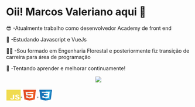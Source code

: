 # Oii! Marcos Valeriano aqui 🤘

😎 -Atualmente trabalho como desenvolvedor Academy de front end

🧐 -Estudando Javascript e VueJs

👨‍💻 -Sou formado em Engenharia Florestal e posteriormente fiz transição de carreira para área de programação 

🤲 -Tentando aprender e melhorar continuamente!

<div align="center">
  <a href="https://github.com/marcosfov
  <img height="180em" src="https://github-readme-stats.vercel.app/api?username=marcosfov&show_icons=true&theme=dracula&include_all_commits=true&count_private=true"/>
  <img height="180em" src="https://github-readme-stats.vercel.app/api/top-langs/?username=marcosfov&layout=compact&langs_count=7&theme=maroongold"/>
</div>
<div style="display: inline_block"><br>
  <img align="center" alt="Rafa-Js" height="30" width="40" src="https://raw.githubusercontent.com/devicons/devicon/master/icons/javascript/javascript-plain.svg">
  <img align="center" alt="Rafa-HTML" height="30" width="40" src="https://raw.githubusercontent.com/devicons/devicon/master/icons/html5/html5-original.svg">
  <img align="center" alt="Rafa-CSS" height="30" width="40" src="https://raw.githubusercontent.com/devicons/devicon/master/icons/css3/css3-original.svg">
</div>
<div style="display: inline_block"><br>
  <img align="left" alt="" height="150" style="border-radius:50px;" src="https://images.app.goo.gl/9uN8vPbkG3CYx2gu6?width=676&height=676">
</div>
